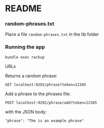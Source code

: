 # README

### random-phrases.txt
Place a file `random-phrases.txt` in the lib folder

### Running the app
    bundle exec rackup

URLs

Returns a random phrase:

    GET localhost:9292/phrase?token=12345

Add a phrase to the phrases file:

    POST localhost:9292/phrase/add?token=12345

with the JSON body:

    "phrase": "The is an example phrase"